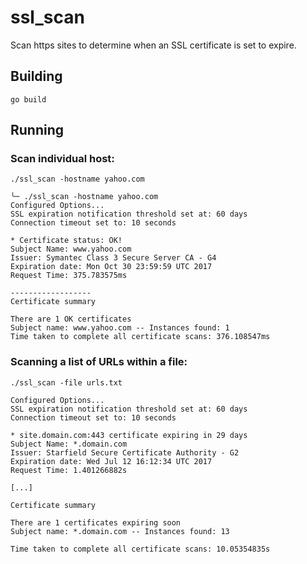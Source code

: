 # ssl_scan

Scan https sites to determine when an SSL certificate is set to expire.  

## Building
```
go build
```

## Running

### Scan individual host:
`./ssl_scan -hostname yahoo.com`

```
╰─ ./ssl_scan -hostname yahoo.com                                              
Configured Options...
SSL expiration notification threshold set at: 60 days
Connection timeout set to: 10 seconds

* Certificate status: OK!
Subject Name: www.yahoo.com
Issuer: Symantec Class 3 Secure Server CA - G4
Expiration date: Mon Oct 30 23:59:59 UTC 2017
Request Time: 375.783575ms

------------------
Certificate summary

There are 1 OK certificates
Subject name: www.yahoo.com -- Instances found: 1
Time taken to complete all certificate scans: 376.108547ms
```

### Scanning a list of URLs within a file:

`./ssl_scan -file urls.txt`

```
Configured Options...
SSL expiration notification threshold set at: 60 days
Connection timeout set to: 10 seconds

* site.domain.com:443 certificate expiring in 29 days
Subject Name: *.domain.com
Issuer: Starfield Secure Certificate Authority - G2
Expiration date: Wed Jul 12 16:12:34 UTC 2017
Request Time: 1.401266882s

[...]

Certificate summary

There are 1 certificates expiring soon
Subject name: *.domain.com -- Instances found: 13

Time taken to complete all certificate scans: 10.05354835s
```
